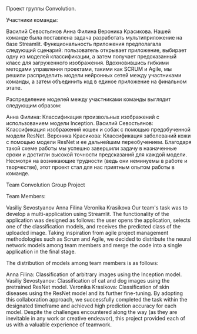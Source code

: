 Проект группы Convolution.

Участники команды:

Василий Севостьянов
Анна Филина
Вероника Красикова.
Нашей команде была поставлена задача разработать мультиприложение на базе Streamlit. Функциональность приложения предполагала следующий сценарий: пользователь открывает приложение, выбирает одну из моделей классификации, а затем получает предсказанный класс для загруженного изображения. Вдохновившись гибкими методами управления проектами, такими как SCRUM и Agile, мы решили распределить модели нейронных сетей между участниками команды, а затем объединить код в единое приложение на финальном этапе.

Распределение моделей между участниками команды выглядит следующим образом:

Анна Филина: Классификация произвольных изображений с использованием модели Inception.
Василий Севостьянов: Классификация изображений кошек и собак с помощью предобученной модели ResNet.
Вероника Красикова: Классификация заболеваний кожи с помощью модели ResNet и ее дальнейшим переобучением.
Благодаря такой схеме работы мы успешно завершили задачу в назначенные сроки и достигли высокой точности предсказаний для каждой модели. Несмотря на возникающие трудности (ведь они неминуемы в работе и творчестве), этот проект стал для нас приятным опытом работы в команде.

Team Convolution Group Project

Team Members:

Vasiliy Sevostyanov
Anna Filina
Veronika Krasikova
Our team's task was to develop a multi-application using Streamlit. The functionality of the application was designed as follows: the user opens the application, selects one of the classification models, and receives the predicted class of the uploaded image. Taking inspiration from agile project management methodologies such as Scrum and Agile, we decided to distribute the neural network models among team members and merge the code into a single application in the final stage.

The distribution of models among team members is as follows:

Anna Filina: Classification of arbitrary images using the Inception model.
Vasiliy Sevostyanov: Classification of cat and dog images using the pretrained ResNet model.
Veronika Krasikova: Classification of skin diseases using the ResNet model and its further fine-tuning.
By adopting this collaboration approach, we successfully completed the task within the designated timeframe and achieved high prediction accuracy for each model. Despite the challenges encountered along the way (as they are inevitable in any work or creative endeavor), this project provided each of us with a valuable experience of teamwork.